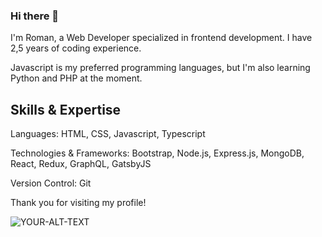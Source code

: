### Hi there 👋

I'm Roman, a Web Developer specialized in frontend development. I have 2,5 years of coding experience.

Javascript is my preferred programming languages, but I'm also learning Python and PHP at the moment.

## Skills & Expertise

Languages: HTML, CSS, Javascript, Typescript

Technologies & Frameworks: Bootstrap, Node.js, Express.js, MongoDB, React, Redux, GraphQL, GatsbyJS

Version Control: Git

Thank you for visiting my profile!

<!--
**rom4kov/rom4kov** is a ✨ _special_ ✨ repository because its `README.md` (this file) appears on your GitHub profile.

Here are some ideas to get you started:

- 🔭 I’m currently working on ...
- 🌱 I’m currently learning ...
- 👯 I’m looking to collaborate on ...
- 🤔 I’m looking for help with ...
- 💬 Ask me about ...
- 📫 How to reach me: ...
- 😄 Pronouns: ...
- ⚡ Fun fact: ...
-->
<picture>
 <source media="(prefers-color-scheme: dark)" srcset="YOUR-DARKMODE-IMAGE">
 <source media="(prefers-color-scheme: light)" srcset="YOUR-LIGHTMODE-IMAGE">
 <img alt="YOUR-ALT-TEXT" src="YOUR-DEFAULT-IMAGE">
</picture>
